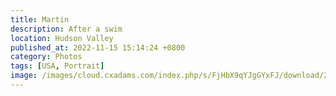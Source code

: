 ```yaml
---
title: Martin
description: After a swim
location: Hudson Valley
published_at: 2022-11-15 15:14:24 +0800
category: Photos
tags: [USA, Portrait]
image: /images/cloud.cxadams.com/index.php/s/FjHbX9qYJgGYxFJ/download/20180805-1821_Shookville_L1003561-0.jpg
---
```

